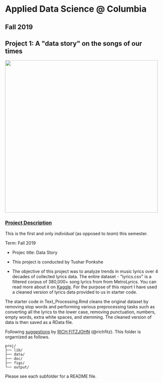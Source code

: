 # Applied Data Science @ Columbia
## Fall 2019
## Project 1: A "data story" on the songs of our times

<img src="figs/title1.jpeg" width="500">

### [Project Description](doc/)
This is the first and only *individual* (as opposed to *team*) this semester. 

Term: Fall 2019

+ Projec title: Data Story
+ This project is conducted by Tushar Ponkshe

+ The objective of this project was to analyze trends in music lyrics over 4 decades of collected lyrics data. The entire dataset - "lyrics.csv" is a filtered corpus of 380,000+ song lyrics from from MetroLyrics. You can read more about it on [Kaggle](https://www.kaggle.com/gyani95/380000-lyrics-from-metrolyrics). For the purpose of this report I have used a cleaned version of lyrics data provided to us in starter code.

The starter code in Text_Processing.Rmd cleans the original dataset by removing stop words and performing various preprocessing tasks such as converting all the lyrics to the lower case, removing punctuation, numbers, empty words, extra white spaces, and stemming. The cleaned version of data is then saved as a RData file. 

Following [suggestions](http://nicercode.github.io/blog/2013-04-05-projects/) by [RICH FITZJOHN](http://nicercode.github.io/about/#Team) (@richfitz). This folder is orgarnized as follows.

```
proj/
├── lib/
├── data/
├── doc/
├── figs/
└── output/
```

Please see each subfolder for a README file.
